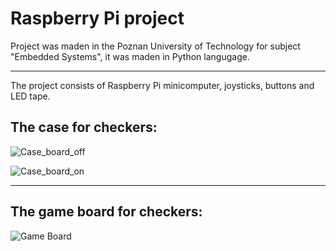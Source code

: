 # Raspberry Pi project

Project was maden in the Poznan University of Technology for subject "Embedded Systems", it was maden in Python langugage.

--------------------------

The project consists of Raspberry Pi minicomputer, joysticks, buttons and LED tape.

## The case for checkers:
![Case_board_off](https://github.com/mr-SCWN/RaspberryPi_Checkers/assets/101336193/dd194f3b-0fb7-4a7f-bea7-887e4d5fbcb2)

![Case_board_on](https://github.com/mr-SCWN/RaspberryPi_Checkers/assets/101336193/aa17169f-a570-4f96-adfb-8163fdbaa958)

-----------------------------
## The game board for checkers:

![Game Board](https://github.com/mr-SCWN/RaspberryPi_Checkers/assets/101336193/f8d654b8-95a7-4288-bfd8-1c5cea27c40f)
